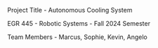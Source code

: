 Project Title - Autonomous Cooling System

EGR 445 - Robotic Systems - Fall 2024 Semester

Team Members - Marcus, Sophie, Kevin, Angelo
